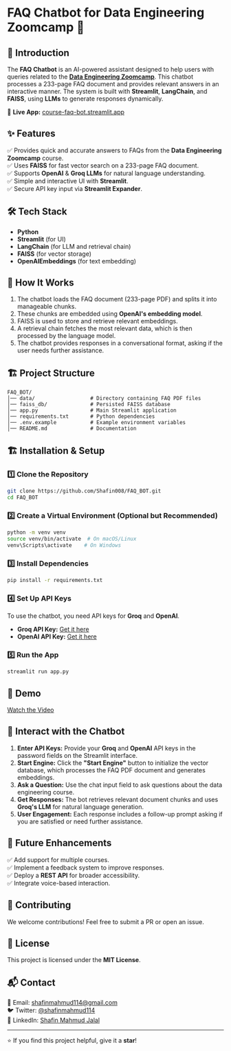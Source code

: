 # FAQ Chatbot for Data Engineering Zoomcamp 🚀

## 📌 Introduction
The **FAQ Chatbot** is an AI-powered assistant designed to help users with queries related to the **[Data Engineering Zoomcamp](https://github.com/DataTalksClub/data-engineering-zoomcamp)**. This chatbot processes a 233-page FAQ document and provides relevant answers in an interactive manner. The system is built with **Streamlit**, **LangChain**, and **FAISS**, using **LLMs** to generate responses dynamically.

🔗 **Live App:** [course-faq-bot.streamlit.app](https://course-faq-bot.streamlit.app/)

## ✨ Features
✅ Provides quick and accurate answers to FAQs from the **Data Engineering Zoomcamp** course.\
✅ Uses **FAISS** for fast vector search on a 233-page FAQ document.\
✅ Supports **OpenAI** & **Groq LLMs** for natural language understanding.\
✅ Simple and interactive UI with **Streamlit**.\
✅ Secure API key input via **Streamlit Expander**.

## 🛠️ Tech Stack
- **Python**  
- **Streamlit** (for UI)  
- **LangChain** (for LLM and retrieval chain)  
- **FAISS** (for vector storage)  
- **OpenAIEmbeddings** (for text embedding)  

## 🚀 How It Works
1. The chatbot loads the FAQ document (233-page PDF) and splits it into manageable chunks.
2. These chunks are embedded using **OpenAI's embedding model**.
3. FAISS is used to store and retrieve relevant embeddings.
4. A retrieval chain fetches the most relevant data, which is then processed by the language model.
5. The chatbot provides responses in a conversational format, asking if the user needs further assistance.

## 🏗️ Project Structure
```
FAQ_BOT/
│── data/                  # Directory containing FAQ PDF files
│── faiss_db/              # Persisted FAISS database
│── app.py                 # Main Streamlit application
│── requirements.txt       # Python dependencies
│── .env.example           # Example environment variables
│── README.md              # Documentation
```

## 🏗️ Installation & Setup
### 1️⃣ Clone the Repository
```bash
git clone https://github.com/Shafin008/FAQ_BOT.git
cd FAQ_BOT
```

### 2️⃣ Create a Virtual Environment (Optional but Recommended)
```bash
python -m venv venv
source venv/bin/activate  # On macOS/Linux
venv\Scripts\activate    # On Windows
```

### 3️⃣ Install Dependencies
```bash
pip install -r requirements.txt
```

### 4️⃣ Set Up API Keys
To use the chatbot, you need API keys for **Groq** and **OpenAI**.

- **Groq API Key:** [Get it here](https://console.groq.com/keys)
- **OpenAI API Key:** [Get it here](https://platform.openai.com/account/api-keys)

### 5️⃣ Run the App
```bash
streamlit run app.py
```

## 🎥 Demo

[Watch the Video](https://youtu.be/k57B7RFoUMw)

## 🤖 Interact with the Chatbot
1. **Enter API Keys:** Provide your **Groq** and **OpenAI** API keys in the password fields on the Streamlit interface.
2. **Start Engine:** Click the **"Start Engine"** button to initialize the vector database, which processes the FAQ PDF document and generates embeddings.
3. **Ask a Question:** Use the chat input field to ask questions about the data engineering course.
4. **Get Responses:** The bot retrieves relevant document chunks and uses **Groq's LLM** for natural language generation.
5. **User Engagement:** Each response includes a follow-up prompt asking if you are satisfied or need further assistance.

## 🔮 Future Enhancements
✅ Add support for multiple courses.\
✅ Implement a feedback system to improve responses.\
✅ Deploy a **REST API** for broader accessibility.\
✅ Integrate voice-based interaction.

## 🤝 Contributing
We welcome contributions! Feel free to submit a PR or open an issue.

## 📜 License
This project is licensed under the **MIT License**.

## 📬 Contact
📧 Email: [shafinmahmud114@gmail.com](mailto:shafinmahmud114@gmail.com)  
🐦 Twitter: [@shafinmahmud114](https://x.com/shafinmahmud114)  
💼 LinkedIn: [Shafin Mahmud Jalal](https://www.linkedin.com/in/shafin-mahmud-jalal-8a76b3143/)

---

⭐ If you find this project helpful, give it a **star**!

